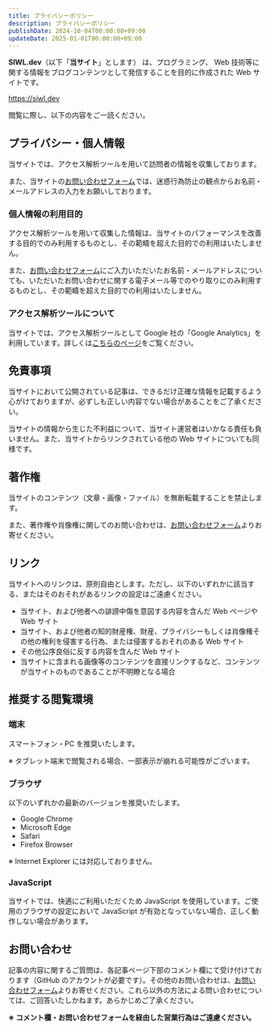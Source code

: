 ```yaml
---
title: プライバシーポリシー
description: プライバシーポリシー
publishDate: 2024-10-04T00:00:00+09:00
updateDate: 2025-01-01T00:00:00+09:00
---
```


**SIWL.dev**（以下「**当サイト**」とします） は、プログラミング、 Web 技術等に関する情報をブログコンテンツとして発信することを目的に作成された Web サイトです。

https://siwl.dev

閲覧に際し、以下の内容をご一読ください。

## プライバシー・個人情報

当サイトでは、アクセス解析ツールを用いて訪問者の情報を収集しております。

また、当サイトの[お問い合わせフォーム](/contact)では、迷惑行為防止の観点からお名前・メールアドレスの入力をお願いしております。

### 個人情報の利用目的

アクセス解析ツールを用いて収集した情報は、当サイトのパフォーマンスを改善する目的でのみ利用するものとし、その範疇を超えた目的での利用はいたしません。

また、[お問い合わせフォーム](/contact)にご入力いただいたお名前・メールアドレスについても、いただいたお問い合わせに関する電子メール等でのやり取りにのみ利用するものとし、その範疇を超えた目的での利用はいたしません。

### アクセス解析ツールについて

当サイトでは、アクセス解析ツールとして Google 社の「Google Analytics」を利用しています。詳しくは[こちらのページ](https://policies.google.com/technologies/partner-sites?hl=ja)をご覧ください。

## 免責事項

当サイトにおいて公開されている記事は、できるだけ正確な情報を記載するよう心がけておりますが、必ずしも正しい内容でない場合があることをご了承ください。

当サイトの情報から生じた不利益について、当サイト運営者はいかなる責任も負いません。また、当サイトからリンクされている他の Web サイトについても同様です。

## 著作権

当サイトのコンテンツ（文章・画像・ファイル）を無断転載することを禁止します。

また、著作権や肖像権に関してのお問い合わせは、[お問い合わせフォーム](/contact)よりお寄せください。

## リンク

当サイトへのリンクは、原則自由とします。ただし、以下のいずれかに該当する、またはそのおそれがあるリンクの設定はご遠慮ください。

- 当サイト、および他者への誹謗中傷を意図する内容を含んだ Web ページや Web サイト
- 当サイト、および他者の知的財産権、財産、プライバシーもしくは肖像権その他の権利を侵害する行為、または侵害するおそれのある Web サイト
- その他公序良俗に反する内容を含んだ Web サイト
- 当サイトに含まれる画像等のコンテンツを直接リンクするなど、コンテンツが当サイトのものであることが不明瞭となる場合

## 推奨する閲覧環境

### 端末

スマートフォン・PC を推奨いたします。

※ タブレット端末で閲覧される場合、一部表示が崩れる可能性がございます。

### ブラウザ

以下のいずれかの最新のバージョンを推奨いたします。

- Google Chrome
- Microsoft Edge
- Safari
- Firefox Browser

※ Internet Explorer には対応しておりません。

### JavaScript

当サイトでは、快適にご利用いただくため JavaScript を使用しています。ご使用のブラウザの設定において JavaScript が有効となっていない場合、正しく動作しない場合があります。

## お問い合わせ

記事の内容に関するご質問は、各記事ページ下部のコメント欄にて受け付けております（GitHub のアカウントが必要です）。その他のお問い合わせは、[お問い合わせフォーム](/contact)よりお寄せください。これら以外の方法による問い合わせについては、ご回答いたしかねます。あらかじめご了承ください。

**※ コメント欄・お問い合わせフォームを経由した営業行為はご遠慮ください。**
